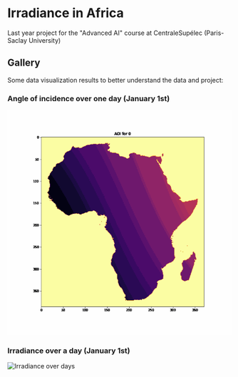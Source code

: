 # Irradiance in Africa

Last year project for the "Advanced AI" course at CentraleSupélec (Paris-Saclay University)


## Gallery

Some data visualization results to better understand the data and project:

### Angle of incidence over one day (January 1st)
![AOI over one day](./docs/AOI_over_day.gif)


### Irradiance over a day (January 1st)

![Irradiance over days](./docs/day_timelapse.gif)


